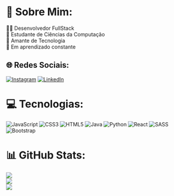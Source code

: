 # 💫 Sobre Mim:
🧑‍💻 Desenvolvedor FullStack<br>📗 Estudante de Ciências da Computação<br>💜 Amante de Tecnologia<br>🌱 Em aprendizado constante<br>


## 🌐 Redes Sociais:
[![Instagram](https://img.shields.io/badge/Instagram-%23E4405F.svg?logo=Instagram&logoColor=white)](https://instagram.com/Pedroota_145) [![LinkedIn](https://img.shields.io/badge/LinkedIn-%230077B5.svg?logo=linkedin&logoColor=white)](https://linkedin.com/in/pedro-otavio-bezerra) 

# 💻 Tecnologias:
![JavaScript](https://img.shields.io/badge/javascript-%23323330.svg?style=for-the-badge&logo=javascript&logoColor=%23F7DF1E) ![CSS3](https://img.shields.io/badge/css3-%231572B6.svg?style=for-the-badge&logo=css3&logoColor=white) ![HTML5](https://img.shields.io/badge/html5-%23E34F26.svg?style=for-the-badge&logo=html5&logoColor=white) ![Java](https://img.shields.io/badge/java-%23ED8B00.svg?style=for-the-badge&logo=openjdk&logoColor=white) ![Python](https://img.shields.io/badge/python-3670A0?style=for-the-badge&logo=python&logoColor=ffdd54) ![React](https://img.shields.io/badge/react-%2320232a.svg?style=for-the-badge&logo=react&logoColor=%2361DAFB) ![SASS](https://img.shields.io/badge/SASS-hotpink.svg?style=for-the-badge&logo=SASS&logoColor=white) ![Bootstrap](https://img.shields.io/badge/bootstrap-%238511FA.svg?style=for-the-badge&logo=bootstrap&logoColor=white)
# 📊 GitHub Stats:
![](https://github-readme-stats.vercel.app/api?username=PedroOtavio21&theme=onedark&hide_border=false&include_all_commits=false&count_private=false)<br/>
![](https://github-readme-streak-stats.herokuapp.com/?user=PedroOtavio21&theme=onedark&hide_border=false)<br/>
![](https://github-readme-stats.vercel.app/api/top-langs/?username=PedroOtavio21&theme=onedark&hide_border=false&include_all_commits=false&count_private=false&layout=compact)

<!-- Proudly created with GPRM ( https://gprm.itsvg.in ) -->
